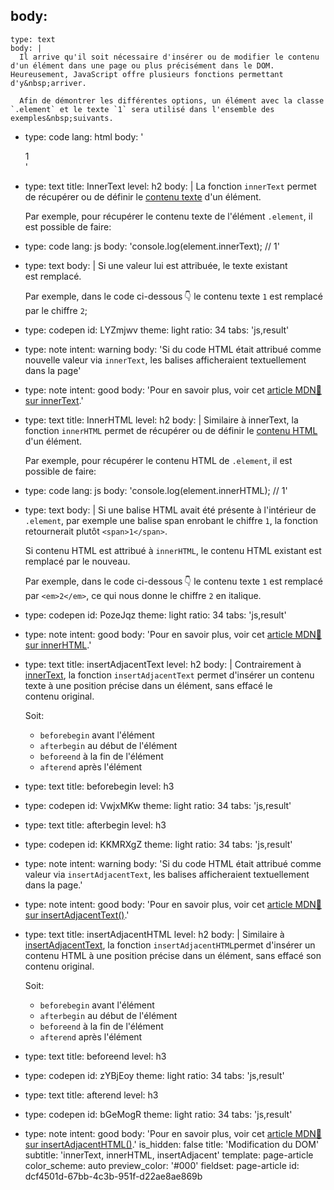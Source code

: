body:
  -
    type: text
    body: |
      Il arrive qu'il soit nécessaire d'insérer ou de modifier le contenu d'un élément dans une page ou plus précisément dans le DOM. Heureusement, JavaScript offre plusieurs fonctions permettant d'y&nbsp;arriver.
      
      Afin de démontrer les différentes options, un élément avec la classe `.element` et le texte `1` sera utilisé dans l'ensemble des exemples&nbsp;suivants.
  -
    type: code
    lang: html
    body: '<div class="element">1</div>'
  -
    type: text
    title: InnerText
    level: h2
    body: |
      La fonction `innerText` permet de récupérer ou de définir le <u>contenu texte</u> d'un&nbsp;élément. 
      
      Par exemple, pour récupérer le contenu texte de l'élément `.element`, il est possible de&nbsp;faire:
  -
    type: code
    lang: js
    body: 'console.log(element.innerText); // 1'
  -
    type: text
    body: |
      Si une valeur lui est attribuée, le texte existant est&nbsp;remplacé.
      
      Par exemple, dans le code ci-dessous&thinsp;👇 le contenu texte `1` est remplacé par le chiffre&nbsp;`2`;
  -
    type: codepen
    id: LYZmjwv
    theme: light
    ratio: 34
    tabs: 'js,result'
  -
    type: note
    intent: warning
    body: 'Si du code HTML était attribué comme nouvelle valeur via `innerText`, les balises afficheraient textuellement  dans la&nbsp;page'
  -
    type: note
    intent: good
    body: 'Pour en savoir plus, voir cet [article MDN🦖 sur&nbsp;innerText](https://developer.mozilla.org/fr/docs/Web/API/Node/innerText).'
  -
    type: text
    title: InnerHTML
    level: h2
    body: |
      Similaire à innerText, la fonction `innerHTML` permet de récupérer ou de définir le <u>contenu HTML</u> d'un&nbsp;élément.
      
      Par exemple, pour récupérer le contenu HTML de `.element`, il est possible de faire:
  -
    type: code
    lang: js
    body: 'console.log(element.innerHTML); // 1'
  -
    type: text
    body: |
      Si une balise HTML avait été présente à l'intérieur de `.element`, par exemple une balise span enrobant le chiffre `1`, la fonction retournerait plutôt&nbsp;`<span>1</span>`.
      
      Si contenu HTML est attribué à `innerHTML`, le contenu HTML existant est remplacé par le&nbsp;nouveau.
      
      Par exemple, dans le code ci-dessous 👇 le contenu texte `1` est remplacé par `<em>2</em>`, ce qui nous donne le chiffre `2` en&nbsp;italique.
  -
    type: codepen
    id: PozeJqz
    theme: light
    ratio: 34
    tabs: 'js,result'
  -
    type: note
    intent: good
    body: 'Pour en savoir plus, voir cet [article MDN🦖 sur&nbsp;innerHTML](https://developer.mozilla.org/fr/docs/Web/API/Element/innertHTML).'
  -
    type: text
    title: insertAdjacentText
    level: h2
    body: |
      Contrairement à [innerText](#innertext), la fonction `insertAdjacentText` permet d'insérer un contenu texte à une position précise dans un&nbsp;élément, sans effacé le contenu&nbsp;original.
      
      Soit:
      
      - `beforebegin` avant l'élément
      - `afterbegin` au début de l'élément
      - `beforeend` à la fin de l'élément
      - `afterend` après l'élément
  -
    type: text
    title: beforebegin
    level: h3
  -
    type: codepen
    id: VwjxMKw
    theme: light
    ratio: 34
    tabs: 'js,result'
  -
    type: text
    title: afterbegin
    level: h3
  -
    type: codepen
    id: KKMRXgZ
    theme: light
    ratio: 34
    tabs: 'js,result'
  -
    type: note
    intent: warning
    body: 'Si du code HTML était attribué comme valeur via `insertAdjacentText`, les balises afficheraient textuellement dans la&nbsp;page.'
  -
    type: note
    intent: good
    body: 'Pour en savoir plus, voir cet [article MDN🦖 sur&nbsp;insertAdjacentText()](https://developer.mozilla.org/fr/docs/Web/API/Element/insertAdjacentText).'
  -
    type: text
    title: insertAdjacentHTML
    level: h2
    body: |
      Similaire à [insertAdjacentText](#insertadjacenttext), la fonction `insertAdjacentHTML`permet d'insérer un contenu HTML à une position précise dans un élément, sans effacé son contenu&nbsp;original.
      
      Soit:
      
      - `beforebegin` avant l'élément
      - `afterbegin` au début de l'élément
      - `beforeend` à la fin de l'élément
      - `afterend` après l'élément
  -
    type: text
    title: beforeend
    level: h3
  -
    type: codepen
    id: zYBjEoy
    theme: light
    ratio: 34
    tabs: 'js,result'
  -
    type: text
    title: afterend
    level: h3
  -
    type: codepen
    id: bGeMogR
    theme: light
    ratio: 34
    tabs: 'js,result'
  -
    type: note
    intent: good
    body: 'Pour en savoir plus, voir cet [article MDN🦖 sur&nbsp;insertAdjacentHTML()](https://developer.mozilla.org/fr/docs/Web/API/Element/insertAdjacentHTML).'
is_hidden: false
title: 'Modification du DOM'
subtitle: 'innerText, innerHTML, insertAdjacent'
template: page-article
color_scheme: auto
preview_color: '#000'
fieldset: page-article
id: dcf4501d-67bb-4c3b-951f-d22ae8ae869b
